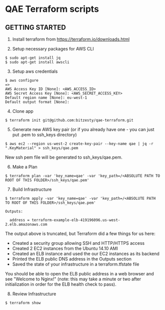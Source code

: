 # QAE Terraform scripts

## GETTING STARTED

1) Install terraform from https://terraform.io/downloads.html

2) Setup necessary packages for AWS CLI
```
$ sudo apt-get install jq
$ sudo apt-get install awscli
```

3) Setup aws credentials
```
$ aws configure
=>
AWS Access Key ID [None]: <AWS_ACCESS_ID>
AWS Secret Access Key [None]: <AWS_SECRET_ACCESS_KEY>
Default region name [None]: eu-west-1
Default output format [None]:
```

4) Clone app
```
$ terraform init git@github.com:bitzesty/qae-terraform.git
```

5) Generate new AWS key pair (or if you already have one - you can just put .pem to ssh_keys directory)
```
$ aws ec2 --region us-west-2 create-key-pair --key-name qae | jq -r ".KeyMaterial" > ssh_keys/qae.pem
```
New ssh pem file will be generated to ssh_keys/qae.pem.

6) Make a Plan
```
$ terraform plan -var 'key_name=qae' -var 'key_path=/<ABSOLUTE PATH TO ROOT OF THIS FOLDER>/ssh_keys/qae.pem'
```

7) Build Infrastructure

```
$ terraform apply -var 'key_name=qae' -var 'key_path=/<ABSOLUTE PATH TO ROOT OF THIS FOLDER>/ssh_keys/qae.pem'
```

```
Outputs:

  address = terraform-example-elb-419196096.us-west-2.elb.amazonaws.com
```

The output above is truncated, but Terraform did a few things for us here:

- Created a security group allowing SSH and HTTP/HTTPS access
- Created 2 EC2 instances from the Ubuntu 14.10 AMI
- Created an ELB instance and used the our EC2 instances as its backend
- Printed the ELB public DNS address in the Outputs section
- Saved the state of your infrastructure in a terraform.tfstate file

You should be able to open the ELB public address in a web browser and see "Welcome to Nginx!" (note: this may take a minute or two after initialization in order for the ELB health check to pass).

8) Review Infrastructure
```
$ terraform show
```
